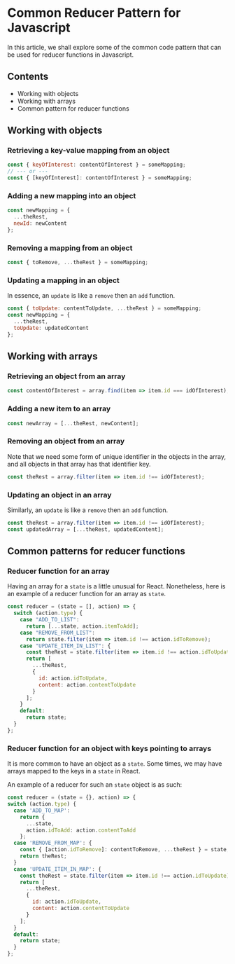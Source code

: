 # Common Reducer Pattern for Javascript

In this article, we shall explore some of the common code pattern that can be
used for reducer functions in Javascript.

## Contents

- Working with objects
- Working with arrays
- Common pattern for reducer functions

## Working with objects

### Retrieving a key-value mapping from an object

```js
const { keyOfInterest: contentOfInterest } = someMapping;
// --- or ---
const { [keyOfInterest]: contentOfInterest } = someMapping;
```

### Adding a new mapping into an object

```js
const newMapping = {
  ...theRest,
  newId: newContent
};
```

### Removing a mapping from an object

```js
const { toRemove, ...theRest } = someMapping;
```

### Updating a mapping in an object

In essence, an `update` is like a `remove` then an `add` function.

```js
const { toUpdate: contentToUpdate, ...theRest } = someMapping;
const newMapping = {
  ...theRest,
  toUpdate: updatedContent
};
```

## Working with arrays

### Retrieving an object from an array

```js
const contentOfInterest = array.find(item => item.id === idOfInterest);
```

### Adding a new item to an array

```js
const newArray = [...theRest, newContent];
```

### Removing an object from an array

Note that we need some form of unique identifier in the objects in the array,
and all objects in that array has that identifier key.

```js
const theRest = array.filter(item => item.id !== idOfInterest);
```

### Updating an object in an array

Similarly, an `update` is like a `remove` then an `add` function.

```js
const theRest = array.filter(item => item.id !== idOfInterest);
const updatedArray = [...theRest, updatedContent];
```

## Common patterns for reducer functions

### Reducer function for an array

Having an array for a `state` is a little unusual for React. Nonetheless, here
is an example of a reducer function for an array as `state`.

```js
const reducer = (state = [], action) => {
  switch (action.type) {
    case "ADD_TO_LIST":
      return [...state, action.itemToAdd];
    case "REMOVE_FROM_LIST":
      return state.filter(item => item.id !== action.idToRemove);
    case "UPDATE_ITEM_IN_LIST": {
      const theRest = state.filter(item => item.id !== action.idToUpdate);
      return [
        ...theRest,
        {
          id: action.idToUpdate,
          content: action.contentToUpdate
        }
      ];
    }
    default:
      return state;
  }
};
```

### Reducer function for an object with keys pointing to arrays

It is more common to have an object as a `state`. Some times, we may have arrays
mapped to the keys in a `state` in React.

An example of a reducer for such an `state` object is as such:

```js
const reducer = (state = {}, action) => {
switch (action.type) {
  case 'ADD_TO_MAP':
    return {
      ...state,
      action.idToAdd: action.contentToAdd
    };
  case 'REMOVE_FROM_MAP': {
    const { [action.idToRemove]: contentToRemove, ...theRest } = state;
    return theRest;
  }
  case 'UPDATE_ITEM_IN_MAP': {
    const theRest = state.filter(item => item.id !== action.idToUpdate);
    return [
      ...theRest,
      {
        id: action.idToUpdate,
        content: action.contentToUpdate
      }
    ];
  }
  default:
    return state;
  }
};
```
